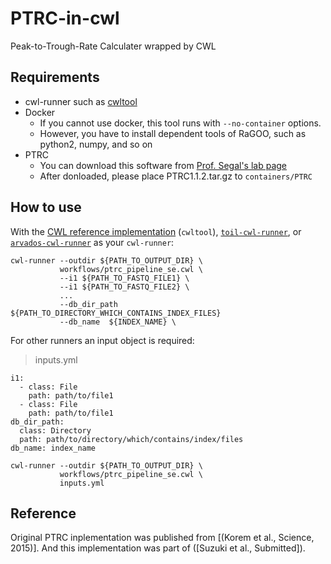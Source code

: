 # PTRC-in-cwl

Peak-to-Trough-Rate Calculater wrapped by CWL

## Requirements

* cwl-runner such as [cwltool](https://github.com/common-workflow-language/cwltool)
* Docker
    * If you cannot use docker, this tool runs with `--no-container` options.
    * However, you have to install dependent tools of RaGOO, such as python2, numpy, and so on
* PTRC
    * You can download this software from [Prof. Segal's lab page](https://genie.weizmann.ac.il/software/bac_growth.html)
    * After donloaded, please place PTRC1.1.2.tar.gz to `containers/PTRC`

## How to use

With the [CWL reference implementation](https://github.com/common-workflow-language/cwltool/) (`cwltool`), [`toil-cwl-runner`](https://toil.readthedocs.io/en/latest/running/cwl.html), or [`arvados-cwl-runner`](https://dev.arvados.org/projects/arvados/wiki/Running_Common_Workflow_Language_%28CWL%29_workflows_on_Arvados) as your `cwl-runner`:

```
cwl-runner --outdir ${PATH_TO_OUTPUT_DIR} \
           workflows/ptrc_pipeline_se.cwl \
           --i1 ${PATH_TO_FASTQ_FILE1} \
           --i1 ${PATH_TO_FASTQ_FILE2} \
           ...
           --db_dir_path ${PATH_TO_DIRECTORY_WHICH_CONTAINS_INDEX_FILES}
           --db_name  ${INDEX_NAME} \
```

For other runners an input object is required:
> inputs.yml
```
i1:
  - class: File
    path: path/to/file1
  - class: File
    path: path/to/file1
db_dir_path:
  class: Directory
  path: path/to/directory/which/contains/index/files
db_name: index_name
```

```
cwl-runner --outdir ${PATH_TO_OUTPUT_DIR} \
           workflows/ptrc_pipeline_se.cwl \
           inputs.yml
```

## Reference

Original PTRC inplementation was published from [(Korem et al., Science, 2015)].
And this implementation was part of ([Suzuki et al., Submitted]).